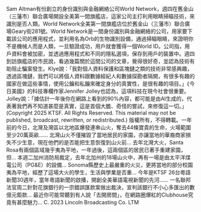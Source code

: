 Sam Altman有份創立的身份識別與金融網絡公司World Network，週四在舊金山（三藩市）聯合廣場開設全美第一間旗艦店，這家公司主打利用眼睛掃瞄技術，來識別是否人類。World Network全美第一間旗艦店位於舊金山（三藩市）聯合廣場Geary街281號。World Network是一間身份識別與金融網絡的公司，用家要下載該公司的應用程式，並利用名為Orb的生物識別設備，通過掃瞄眼睛，來證明你不是機械人而是人類，一旦驗證成功，用戶就會獲得一個World ID。公司指，用戶資料會被加密，並透過應用程式和不同的隱私選項，保存到用戶的裝置中。週四到訪旗艦店的市民說，看過幾篇關於這間公司的文章，覺得很好奇，並認為技術有助阻止騙案發生。Klye說：「我對個人資料保護和區塊鏈之類的技術非常感興趣，透過區塊鏈，我們可以將個人資料跟數據經紀人和數據探勘者隔開，有很多有趣的國家在做這些事情，使用公鑰和私鑰來確定身分的真實性，是很有趣的項目。」《今日美國》的科技專欄作家Jennifer Jolley也認為，這項科技在現今社會很重要。Jolley說：「據估計一年後你在網路上看到的90%內容，都可能是由AI生成的，代表著我們再不知道甚麼是真實，這是首個大膽、奇怪的嘗試，來修復這一切。」(Copyright 2025 KTSF. All Rights Reserved. This material may not be published, broadcast, rewritten, or redistributed.)
版權所有，不得轉載。一年前的今日，北灣及灣區以北地區爆發連串山火，奪去44條寶貴的生命，火場範圍至少20萬英畝…… 北灣山火不僅摧毀了當地居民的家園，亦讓當地的華裔商家損失不少生意，現在他們的是否能把生意恢復到山火前… 去年北灣大火，Santa Rosa有兩個區域幾乎夷為平地，一年過後，這兩個區的居民已著手重建家園，但… 本週二加州消防局裁定，去年北加州的18場山火中，再有一場是由太平洋煤電公司（PG&E）的設備… Sonoma縣歷史上最嚴重的火災，更將當地的部分校園夷為平地，經歷了這場大火的學生，生活與學業是否重… 今年是KTSF 26台粵語新聞30週年，當年粵語新聞的啟播，開創全美華語電視新聞的先河…… 一名聯邦法官周二針對花旗銀行的一宗錯誤匯款案做出裁決，宣判該銀行不小心多匯出的數億元鉅款… 最近你可能常聽到有人說「去開房間」，在網路圈爆紅的Clubhouse究竟有甚麼魅力… 
			C. 2023 Lincoln Broadcasting Co. LTM		